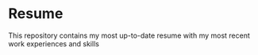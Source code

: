 # Resume
This repository contains my most up-to-date resume with my most recent work experiences and skills
